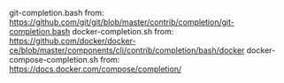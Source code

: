 
git-completion.bash from: https://github.com/git/git/blob/master/contrib/completion/git-completion.bash
docker-completion.sh from: https://github.com/docker/docker-ce/blob/master/components/cli/contrib/completion/bash/docker
docker-compose-completion.sh from: https://docs.docker.com/compose/completion/

